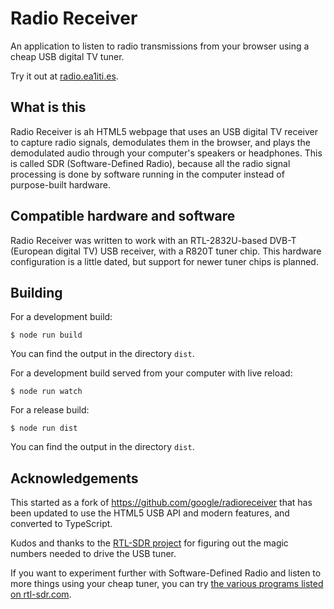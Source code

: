 # Radio Receiver

An application to listen to radio transmissions from your browser using a cheap USB digital TV tuner.

Try it out at [radio.ea1iti.es](https://radio.ea1iti.es).

## What is this

Radio Receiver is ah HTML5 webpage that uses an USB digital TV receiver to capture radio signals, demodulates them in the browser, and plays the demodulated audio through your computer's speakers or headphones. This is called SDR (Software-Defined Radio), because all the radio signal processing is done by software running in the computer instead of purpose-built hardware.

## Compatible hardware and software

Radio Receiver was written to work with an RTL-2832U-based DVB-T (European digital TV) USB receiver, with a R820T tuner chip. This hardware configuration is a little dated, but support for newer tuner chips is planned.

## Building

For a development build:

```shell
$ node run build
```

You can find the output in the directory `dist`.

For a development build served from your computer with live reload:

```shell
$ node run watch
```

For a release build:

```shell
$ node run dist
```

You can find the output in the directory `dist`.

## Acknowledgements

This started as a fork of https://github.com/google/radioreceiver that has been updated to use the HTML5 USB API and modern features, and converted to TypeScript.

Kudos and thanks to the [RTL-SDR project](http://sdr.osmocom.org/trac/wiki/rtl-sdr) for figuring out the magic numbers needed to drive the USB tuner.

If you want to experiment further with Software-Defined Radio and listen to more things using your cheap tuner, you can try [the various programs listed on rtl-sdr.com](http://www.rtl-sdr.com/big-list-rtl-sdr-supported-software/).
